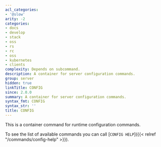 ```yaml
---
acl_categories:
- '@slow'
arity: -2
categories:
- docs
- develop
- stack
- oss
- rs
- rc
- oss
- kubernetes
- clients
complexity: Depends on subcommand.
description: A container for server configuration commands.
group: server
hidden: true
linkTitle: CONFIG
since: 2.0.0
summary: A container for server configuration commands.
syntax_fmt: CONFIG
syntax_str: ''
title: CONFIG
---
```

This is a container command for runtime configuration commands.

To see the list of available commands you can call [`CONFIG HELP`]({{< relref "/commands/config-help" >}}).
